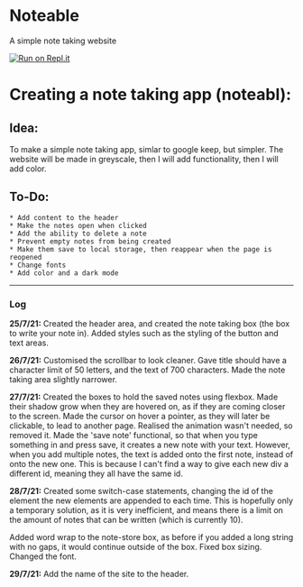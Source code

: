 # Noteable
A simple note taking website

[![Run on Repl.it](https://repl.it/badge/github/3xclamationMark/Noteable)](https://repl.it/github/3xclamationMark/Noteable)

# Creating a note taking app (noteabl):

## Idea: 
To make a simple note taking app, simlar to google keep, but simpler. The website will be made in greyscale, then I will add functionality, then I will add color.

## To-Do:
	* Add content to the header
	* Make the notes open when clicked
	* Add the ability to delete a note
	* Prevent empty notes from being created
	* Make them save to local storage, then reappear when the page is reopened
	* Change fonts
	* Add color and a dark mode
___

### Log
**25/7/21:**  Created the header area, and created the note taking box (the box to write your note in). Added styles such as the styling of the button and text areas.

**26/7/21:** Customised the scrollbar to look cleaner. Gave title should have a character limit of 50 letters, and the text of 700 characters. Made the note taking area slightly narrower.

**27/7/21:** Created the boxes to hold the saved notes using flexbox. Made their shadow grow when they are hovered on, as if they are coming closer to the screen. Made the cursor on hover a pointer, as they will later be clickable, to lead to another page. Realised the animation wasn't needed, so removed it. Made the 'save note' functional, so that when you type something in and press save, it creates a new note with your text. However, when you add multiple notes, the text is added onto the first note, instead of onto the new one. This is because I can't find a way to give each new div a different id, meaning they all have the same id.

**28/7/21:** Created some switch-case statements, changing the id of the element the new elements are appended to each time. This is hopefully only a temporary solution, as it is very inefficient, and means there is a limit on the amount of notes that can be written (which is currently 10).

Added word wrap to the note-store box, as before if you added a long string with no gaps, it would continue outside of the box. Fixed box sizing. Changed the font.

**29/7/21:** Add the name of the site to the header.
